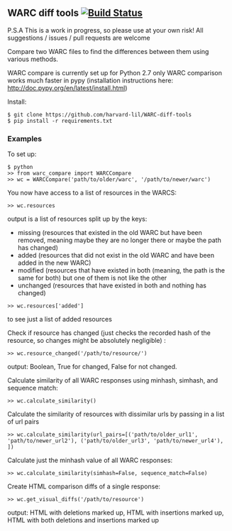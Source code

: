 ## WARC diff tools   [![Build Status](https://travis-ci.org/harvard-lil/WARC-diff-tools.svg?branch=master)](https://travis-ci.org/harvard-lil/WARC-diff-tools)

P.S.A This is a work in progress, so please use at your own risk!
All suggestions / issues / pull requests are welcome

Compare two WARC files to find the differences between them using various methods.

WARC compare is currently set up for Python 2.7 only
WARC comparison works much faster in pypy (installation instructions here: http://doc.pypy.org/en/latest/install.html)

Install:
```
$ git clone https://github.com/harvard-lil/WARC-diff-tools
$ pip install -r requirements.txt
```

### Examples
To set up:
```
$ python
>> from warc_compare import WARCCompare
>> wc = WARCCompare('path/to/older/warc', '/path/to/newer/warc')
```

You now have access to a list of resources in the WARCS:
```
>> wc.resources
```
output is a list of resources split up by the keys:
- missing (resources that existed in the old WARC but have been removed, meaning maybe they are no longer there or maybe the path has changed)
- added (resources that did not exist in the old WARC and have been added in the new WARC)
- modified (resources that have existed in both (meaning, the path is the same for both) but one of them is not like the other
- unchanged (resources that have existed in both and nothing has changed)

```
>> wc.resources['added']
```
to see just a list of added resources

Check if resource has changed (just checks the recorded hash of the resource, so changes might be absolutely negligible) :
```
>> wc.resource_changed('/path/to/resource/')
```
output: Boolean, True for changed, False for not changed.

Calculate similarity of all WARC responses using minhash, simhash, and sequence match:
```
>> wc.calculate_similarity()
```

Calculate the similarity of resources with dissimilar urls by passing in a list of url pairs
```
>> wc.calculate_similarity(url_pairs=[('path/to/older_url1', 'path/to/newer_url2'), ('path/to/older_url3', 'path/to/newer_url4'), ])
```

Calculate just the minhash value of all WARC responses:
```
>> wc.calculate_similarity(simhash=False, sequence_match=False)
```

Create HTML comparison diffs of a single response:
```
>> wc.get_visual_diffs('/path/to/resource')
```
output: HTML with deletions marked up, HTML with insertions marked up, HTML with both deletions and insertions marked up





